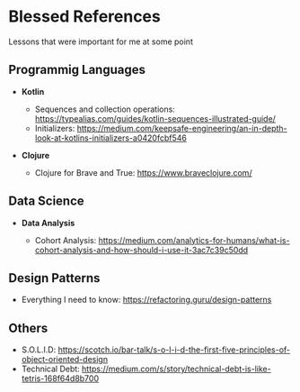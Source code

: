 # Blessed References

Lessons that were important for me at some point

Programmig Languages
--------------------

* **Kotlin**

  * Sequences and collection operations: https://typealias.com/guides/kotlin-sequences-illustrated-guide/
  * Initializers: https://medium.com/keepsafe-engineering/an-in-depth-look-at-kotlins-initializers-a0420fcbf546

* **Clojure**
  * Clojure for Brave and True: https://www.braveclojure.com/


Data Science
-------------

* **Data Analysis**

  * Cohort Analysis: https://medium.com/analytics-for-humans/what-is-cohort-analysis-and-how-should-i-use-it-3ac7c39c50dd

Design Patterns
---------------
  * Everything I need to know: https://refactoring.guru/design-patterns

Others
---------------
  * S.O.L.I.D: https://scotch.io/bar-talk/s-o-l-i-d-the-first-five-principles-of-object-oriented-design
  * Technical Debt: https://medium.com/s/story/technical-debt-is-like-tetris-168f64d8b700
